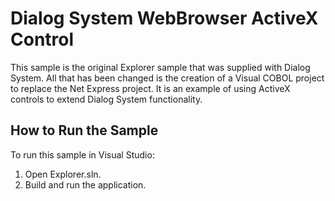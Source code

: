 # Dialog System WebBrowser ActiveX Control

This sample is the original Explorer sample that was supplied with Dialog System.
All that has been changed is the creation of a Visual COBOL project to replace
the Net Express project. It is an example of using ActiveX controls to extend
Dialog System functionality.

## How to Run the Sample

To run this sample in Visual Studio:

1. Open Explorer.sln.
2. Build and run the application.
